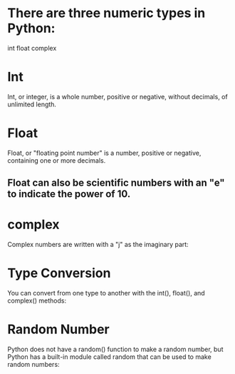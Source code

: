 # There are three numeric types in Python:

int
float
complex

# Int

Int, or integer, is a whole number, positive or negative, without decimals, of unlimited length.

# Float
Float, or "floating point number" is a number, positive or negative, containing one or more decimals.

## Float can also be scientific numbers with an "e" to indicate the power of 10.


# complex
Complex numbers are written with a "j" as the imaginary part:

# Type Conversion
You can convert from one type to another with the int(), float(), and complex() methods:

# Random Number
Python does not have a random() function to make a random number, but Python has a built-in module called random that can be used to make random numbers: